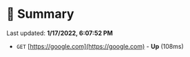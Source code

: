 # 📖 Summary
Last updated: **1/17/2022, 6:07:52 PM**

- `GET` [https://google.com](https://google.com) - **Up** (108ms)

